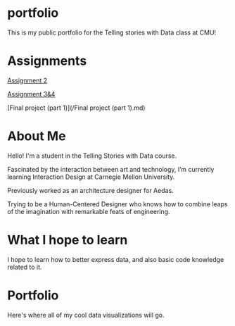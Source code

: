 # portfolio
This is my public portfolio for the Telling stories with Data class at CMU!

# Assignments
[Assignment 2](/dataviz2.md)

[Assignment 3&4](/Assignment3.md)

[Final project (part 1)](/Final project (part 1).md)

# About Me
Hello! I'm a student in the Telling Stories with Data course.

Fascinated by the interaction between art and technology, I’m currently learning Interaction Design at Carnegie Mellon University.

Previously worked as an architecture designer for Aedas.

Trying to be a Human-Centered Designer who knows how to combine leaps of the imagination with remarkable feats of engineering.

# What I hope to learn
I hope to learn how to better express data, and also basic code knowledge related to it.

# Portfolio
Here's where all of my cool data visualizations will go.


